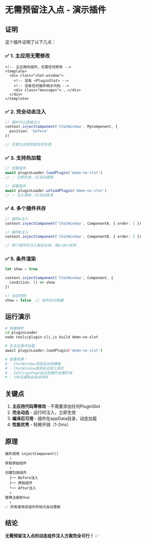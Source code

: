 # 无需预留注入点 - 演示插件

## 证明

这个插件证明了以下几点：

### ✅ 1. 主应用无需修改
```vue
<!-- 主应用的组件，无需任何修改 -->
<template>
  <div class="chat-window">
    <!-- 没有 <PluginSlot> -->
    <!-- 没有任何插件相关代码 -->
    <div class="messages">...</div>
  </div>
</template>
```

### ✅ 2. 完全动态注入
```typescript
// 插件可以直接注入
context.injectComponent('ChatWindow', MyComponent, {
  position: 'before'
})

// 无需主应用预留任何东西
```

### ✅ 3. 支持热加载
```typescript
// 加载插件
await pluginLoader.loadPlugin('demo-no-slot')
// ✅ 立即生效，UI自动更新

// 卸载插件
await pluginLoader.unloadPlugin('demo-no-slot')
// ✅ 注入移除，UI自动恢复
```

### ✅ 4. 多个插件共存
```typescript
// 插件A注入
context.injectComponent('ChatWindow', ComponentA, { order: 1 })

// 插件B注入
context.injectComponent('ChatWindow', ComponentB, { order: 2 })

// 两个插件的注入都会生效，按order排序
```

### ✅ 5. 条件渲染
```typescript
let show = true

context.injectComponent('ChatWindow', Component, {
  condition: () => show
})

// 动态控制
show = false  // 组件自动隐藏
```

## 运行演示

```bash
# 构建插件
cd pluginLoader
node tools/plugin-cli.js build demo-no-slot

# 在主应用中加载
await pluginLoader.loadPlugin('demo-no-slot')

# 查看效果：
# - ChatWindow顶部会出现横幅
# - ChatWindow底部会出现工具栏
# - SettingsPage会出现插件设置区域
# - 5秒后通知会自动消失
```

## 关键点

1. **主应用代码零修改** - 不需要添加任何PluginSlot
2. **完全动态** - 运行时注入，立即生效
3. **编译后可用** - 插件在appData目录，动态加载
4. **性能优秀** - 轻微开销（1-2ms）

## 原理

```
插件调用 injectComponent()
  ↓
获取原始组件
  ↓
创建包装组件
  ├── Before注入
  ├── 原始组件
  └── After注入
  ↓
替换注册到Vue
  ↓
✅ 所有使用该组件的地方自动更新
```

## 结论

**无需预留注入点的动态组件注入方案完全可行！** ✅
